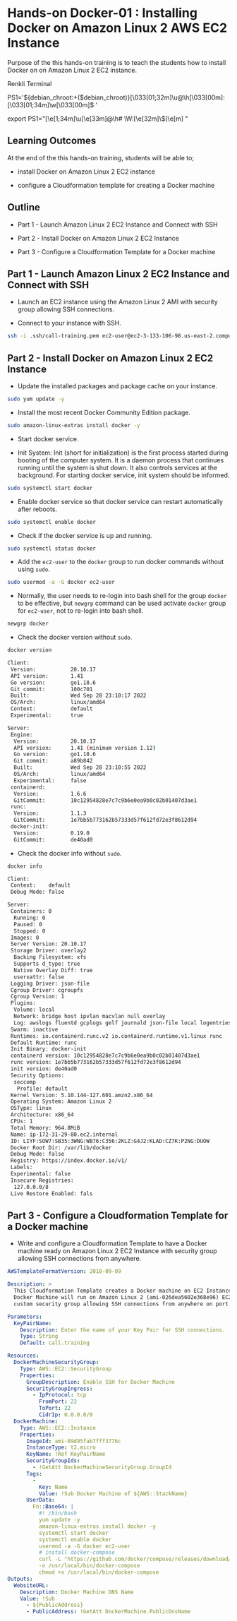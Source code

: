 # Hands-on Docker-01 : Installing Docker on Amazon Linux 2 AWS EC2 Instance

Purpose of the this hands-on training is to teach the students how to install Docker on on Amazon Linux 2 EC2 instance.

Renkli Terminal

PS1='${debian_chroot:+($debian_chroot)}\[\033[01;32m\]\u@\h\[\033[00m\]:\[\033[01;34m\]\w\[\033[00m\]\$ '

export PS1="\[\e[1;34m\]\u\[\e[33m\]@\h# \W:\[\e[32m\]\\$\[\e[m\] "

## Learning Outcomes

At the end of the this hands-on training, students will be able to;

- install Docker on Amazon Linux 2 EC2 instance

- configure a Cloudformation template for creating a Docker machine

## Outline

- Part 1 - Launch Amazon Linux 2 EC2 Instance and Connect with SSH

- Part 2 - Install Docker on Amazon Linux 2 EC2 Instance

- Part 3 - Configure a Cloudformation Template for a Docker machine

## Part 1 - Launch Amazon Linux 2 EC2 Instance and Connect with SSH

- Launch an EC2 instance using the Amazon Linux 2 AMI with security group allowing SSH connections.

- Connect to your instance with SSH.

```bash
ssh -i .ssh/call-training.pem ec2-user@ec2-3-133-106-98.us-east-2.compute.amazonaws.com
```

## Part 2 - Install Docker on Amazon Linux 2 EC2 Instance

- Update the installed packages and package cache on your instance.

```bash
sudo yum update -y
```

- Install the most recent Docker Community Edition package.

```bash
sudo amazon-linux-extras install docker -y
```

- Start docker service.

- Init System: Init (short for initialization) is the first process started during booting of the computer system. It is a daemon process that continues running until the system is shut down. It also controls services at the background. For starting docker service, init system should be informed.

```bash
sudo systemctl start docker
```

- Enable docker service so that docker service can restart automatically after reboots.

```bash
sudo systemctl enable docker
```

- Check if the docker service is up and running.

```bash
sudo systemctl status docker
```

- Add the `ec2-user` to the `docker` group to run docker commands without using `sudo`.

```bash
sudo usermod -a -G docker ec2-user
```

- Normally, the user needs to re-login into bash shell for the group `docker` to be effective, but `newgrp` command can be used activate `docker` group for `ec2-user`, not to re-login into bash shell.

```bash
newgrp docker
```

- Check the docker version without `sudo`.

```bash
docker version

Client:
 Version:           20.10.17
 API version:       1.41
 Go version:        go1.18.6
 Git commit:        100c701
 Built:             Wed Sep 28 23:10:17 2022
 OS/Arch:           linux/amd64
 Context:           default
 Experimental:      true

Server:
 Engine:
  Version:          20.10.17
  API version:      1.41 (minimum version 1.12)
  Go version:       go1.18.6
  Git commit:       a89b842
  Built:            Wed Sep 28 23:10:55 2022
  OS/Arch:          linux/amd64
  Experimental:     false
 containerd:
  Version:          1.6.6
  GitCommit:        10c12954828e7c7c9b6e0ea9b0c02b01407d3ae1
 runc:
  Version:          1.1.3
  GitCommit:        1e7bb5b773162b57333d57f612fd72e3f8612d94
 docker-init:
  Version:          0.19.0
  GitCommit:        de40ad0
```

- Check the docker info without `sudo`.

```bash
docker info

Client:
 Context:    default
 Debug Mode: false

Server:
 Containers: 0
  Running: 0
  Paused: 0
  Stopped: 0
 Images: 0
 Server Version: 20.10.17
 Storage Driver: overlay2
  Backing Filesystem: xfs
  Supports d_type: true
  Native Overlay Diff: true
  userxattr: false
 Logging Driver: json-file
 Cgroup Driver: cgroupfs
 Cgroup Version: 1
 Plugins:
  Volume: local
  Network: bridge host ipvlan macvlan null overlay
  Log: awslogs fluentd gcplogs gelf journald json-file local logentries splunk syslog
 Swarm: inactive
 Runtimes: io.containerd.runc.v2 io.containerd.runtime.v1.linux runc
 Default Runtime: runc
 Init Binary: docker-init
 containerd version: 10c12954828e7c7c9b6e0ea9b0c02b01407d3ae1
 runc version: 1e7bb5b773162b57333d57f612fd72e3f8612d94
 init version: de40ad0
 Security Options:
  seccomp
   Profile: default
 Kernel Version: 5.10.144-127.601.amzn2.x86_64
 Operating System: Amazon Linux 2
 OSType: linux
 Architecture: x86_64
 CPUs: 1
 Total Memory: 964.8MiB
 Name: ip-172-31-29-80.ec2.internal
 ID: LIYF:SOW7:SB35:3WNG:WB76:C356:2KLZ:G4J2:KLAD:CZ7K:P2NG:DUOW
 Docker Root Dir: /var/lib/docker
 Debug Mode: false
 Registry: https://index.docker.io/v1/
 Labels:
 Experimental: false
 Insecure Registries:
  127.0.0.0/8
 Live Restore Enabled: fals
```

## Part 3 - Configure a Cloudformation Template for a Docker machine

- Write and configure a Cloudformation Template to have a Docker machine ready on Amazon Linux 2 EC2 Instance with security group allowing SSH connections from anywhere.

```yaml
AWSTemplateFormatVersion: 2010-09-09

Description: >
  This Cloudformation Template creates a Docker machine on EC2 Instance.
  Docker Machine will run on Amazon Linux 2 (ami-026dea5602e368e96) EC2 Instance with
  custom security group allowing SSH connections from anywhere on port 22.

Parameters:
  KeyPairName:
    Description: Enter the name of your Key Pair for SSH connections.
    Type: String
    Default: call.training

Resources:
  DockerMachineSecurityGroup:
    Type: AWS::EC2::SecurityGroup
    Properties:
      GroupDescription: Enable SSH for Docker Machine
      SecurityGroupIngress:
        - IpProtocol: tcp
          FromPort: 22
          ToPort: 22
          CidrIp: 0.0.0.0/0
  DockerMachine:
    Type: AWS::EC2::Instance
    Properties:
      ImageId: ami-09d95fab7fff3776c
      InstanceType: t2.micro
      KeyName: !Ref KeyPairName
      SecurityGroupIds:
        - !GetAtt DockerMachineSecurityGroup.GroupId
      Tags:
        -
          Key: Name
          Value: !Sub Docker Machine of ${AWS::StackName}
      UserData:
        Fn::Base64: |
          #! /bin/bash
          yum update -y
          amazon-linux-extras install docker -y
          systemctl start docker
          systemctl enable docker
          usermod -a -G docker ec2-user
          # install docker-compose
          curl -L "https://github.com/docker/compose/releases/download/1.27.4/docker-compose-$(uname -s)-$(uname -m)" \
          -o /usr/local/bin/docker-compose
          chmod +x /usr/local/bin/docker-compose
Outputs:
  WebsiteURL:
    Description: Docker Machine DNS Name
    Value: !Sub
      - ${PublicAddress}
      - PublicAddress: !GetAtt DockerMachine.PublicDnsName
```

